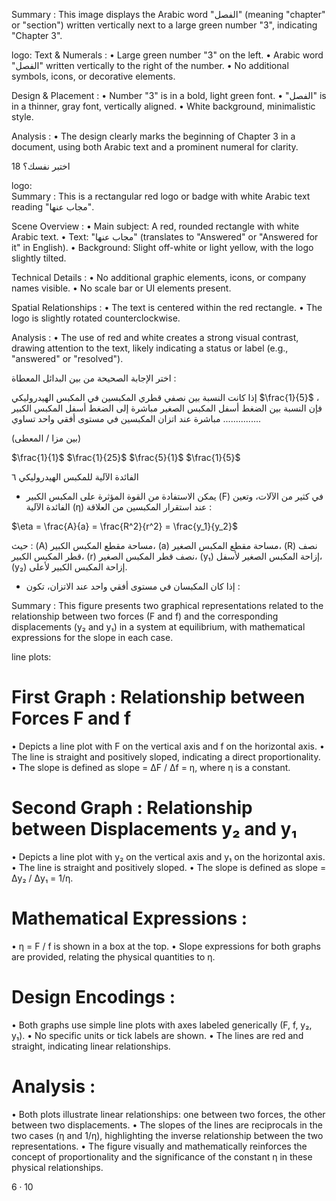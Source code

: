 Summary : This image displays the Arabic word "الفصل" (meaning "chapter" or "section") written vertically next to a large green number "3", indicating "Chapter 3".

logo:
Text & Numerals :
  • Large green number "3" on the left.
  • Arabic word "الفصل" written vertically to the right of the number.
  • No additional symbols, icons, or decorative elements.

Design & Placement :
  • Number "3" is in a bold, light green font.
  • "الفصل" is in a thinner, gray font, vertically aligned.
  • White background, minimalistic style.

Analysis :
  • The design clearly marks the beginning of Chapter 3 in a document, using both Arabic text and a prominent numeral for clarity. <!-- figure, from page 0 (l=0.850,t=0.046,r=0.929,b=0.090), with ID 8c920747-05b9-4fae-adb7-822c4eb55b6a -->

اختبر نفسك؟ 18 <!-- text, from page 0 (l=0.329,t=0.092,r=0.661,b=0.141), with ID d04aa146-5343-4c20-b902-ab5d29fcec3e -->

logo:  
Summary : This is a rectangular red logo or badge with white Arabic text reading "مجاب عنها".

Scene Overview : 
  • Main subject: A red, rounded rectangle with white Arabic text.
  • Text: "مجاب عنها" (translates to "Answered" or "Answered for it" in English).
  • Background: Slight off-white or light yellow, with the logo slightly tilted.

Technical Details : 
  • No additional graphic elements, icons, or company names visible.
  • No scale bar or UI elements present.

Spatial Relationships : 
  • The text is centered within the red rectangle.
  • The logo is slightly rotated counterclockwise.

Analysis : 
  • The use of red and white creates a strong visual contrast, drawing attention to the text, likely indicating a status or label (e.g., "answered" or "resolved"). <!-- figure, from page 0 (l=0.067,t=0.103,r=0.168,b=0.142), with ID 2af734ed-c695-4aa8-968b-e895f97db204 -->

اختر الإجابة الصحيحة من بين البدائل المعطاة :

إذا كانت النسبة بين نصفي قطري المكبسين في المكبس الهيدروليكي  $\frac{1}{5}$ ، فإن النسبة بين الضغط أسفل المكبس الصغير مباشرة إلى الضغط أسفل المكبس الكبير مباشرة عند اتزان المكبسين في مستوى أفقي واحد تساوي ...............

(بين مزا / المعطى)

$\frac{1}{1}$      $\frac{1}{25}$      $\frac{5}{1}$      $\frac{1}{5}$ <!-- text, from page 0 (l=0.063,t=0.140,r=0.944,b=0.279), with ID 907ef5a2-ff64-42e6-bf8d-badc34c30fca -->

الفائدة الآلية للمكبس الهيدروليكي ٦ <!-- text, from page 0 (l=0.561,t=0.302,r=0.932,b=0.339), with ID 3bd2ef60-76a0-401a-a250-d6a94b83f5b9 -->

* يمكن الاستفادة من القوة المؤثرة على المكبس الكبير (F) في كثير من الآلات، وتعين الفائدة الآلية (η) عند استقرار المكبسين من العلاقة : <!-- text, from page 0 (l=0.065,t=0.344,r=0.934,b=0.398), with ID ce8cca7c-bf59-49c8-bb3c-46094b4ee49e -->

$\eta = \frac{A}{a} = \frac{R^2}{r^2} = \frac{y_1}{y_2}$ <!-- text, from page 0 (l=0.069,t=0.383,r=0.261,b=0.440), with ID 28bece95-7252-4ee4-950e-d891dceead93 -->

حيث : (A) مساحة مقطع المكبس الكبير، (a) مساحة مقطع المكبس الصغير، (R) نصف قطر المكبس الكبير، (r) نصف قطر المكبس الصغير، (y₁) إزاحة المكبس الصغير لأسفل، (y₂) إزاحة المكبس الكبير لأعلى.

* إذا كان المكبسان في مستوى أفقي واحد عند الاتزان، تكون : <!-- text, from page 0 (l=0.090,t=0.447,r=0.936,b=0.547), with ID 3b8c8b5e-226e-4297-a005-55abb079e98b -->

Summary : This figure presents two graphical representations related to the relationship between two forces (F and f) and the corresponding displacements (y₂ and y₁) in a system at equilibrium, with mathematical expressions for the slope in each case.

line plots:
# First Graph : Relationship between Forces F and f
  • Depicts a line plot with F on the vertical axis and f on the horizontal axis.
  • The line is straight and positively sloped, indicating a direct proportionality.
  • The slope is defined as slope = ΔF / Δf = η, where η is a constant.

# Second Graph : Relationship between Displacements y₂ and y₁
  • Depicts a line plot with y₂ on the vertical axis and y₁ on the horizontal axis.
  • The line is straight and positively sloped.
  • The slope is defined as slope = Δy₂ / Δy₁ = 1/η.

# Mathematical Expressions :
  • η = F / f is shown in a box at the top.
  • Slope expressions for both graphs are provided, relating the physical quantities to η.

# Design Encodings :
  • Both graphs use simple line plots with axes labeled generically (F, f, y₂, y₁).
  • No specific units or tick labels are shown.
  • The lines are red and straight, indicating linear relationships.

# Analysis :
  • Both plots illustrate linear relationships: one between two forces, the other between two displacements.
  • The slopes of the lines are reciprocals in the two cases (η and 1/η), highlighting the inverse relationship between the two representations.
  • The figure visually and mathematically reinforces the concept of proportionality and the significance of the constant η in these physical relationships. <!-- figure, from page 0 (l=0.060,t=0.550,r=0.934,b=0.881), with ID daaaa354-0ecc-4060-a05a-3b8495a26b95 -->

$6 \cdot 10$ <!-- marginalia, from page 0 (l=0.870,t=0.935,r=0.927,b=0.964), with ID 13fb6b56-35d2-4abc-bb5f-f7e3f53da905 -->